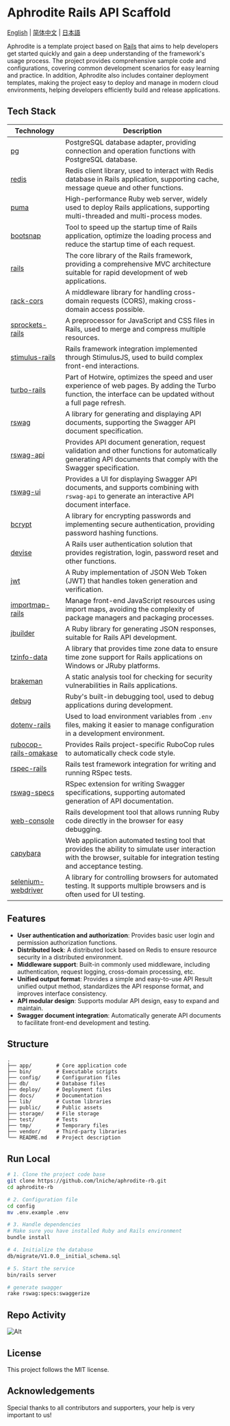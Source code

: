 # Aphrodite Rails API Scaffold

[English](README.md) | [简体中文](README-zh.md) | [日本語](README-ja)

Aphrodite is a template project based on [Rails](https://rubyonrails.org) that aims to help developers get started quickly and gain a deep understanding of the framework's usage process. The project provides comprehensive sample code and configurations, covering common development scenarios for easy learning and practice. In addition, Aphrodite also includes container deployment templates, making the project easy to deploy and manage in modern cloud environments, helping developers efficiently build and release applications.

## Tech Stack

| Technology                                                               | Description                                                                                                                                                              |
| ------------------------------------------------------------------------ | ------------------------------------------------------------------------------------------------------------------------------------------------------------------------ |
| [pg](https://rubygems.org/gems/pg)                                       | PostgreSQL database adapter, providing connection and operation functions with PostgreSQL database.                                                                      |
| [redis](https://rubygems.org/gems/redis)                                 | Redis client library, used to interact with Redis database in Rails application, supporting cache, message queue and other functions.                                    |
| [puma](https://rubygems.org/gems/puma)                                   | High-performance Ruby web server, widely used to deploy Rails applications, supporting multi-threaded and multi-process modes.                                           |
| [bootsnap](https://rubygems.org/gems/bootsnap)                           | Tool to speed up the startup time of Rails application, optimize the loading process and reduce the startup time of each request.                                        |
| [rails](https://rubygems.org/gems/rails)                                 | The core library of the Rails framework, providing a comprehensive MVC architecture suitable for rapid development of web applications.                                  |
| [rack-cors](https://rubygems.org/gems/rack-cors)                         | A middleware library for handling cross-domain requests (CORS), making cross-domain access possible.                                                                     |
| [sprockets-rails](https://rubygems.org/gems/sprockets-rails)             | A preprocessor for JavaScript and CSS files in Rails, used to merge and compress multiple resources.                                                                     |
| [stimulus-rails](https://rubygems.org/gems/stimulus-rails)               | Rails framework integration implemented through StimulusJS, used to build complex front-end interactions.                                                                |
| [turbo-rails](https://rubygems.org/gems/turbo-rails)                     | Part of Hotwire, optimizes the speed and user experience of web pages. By adding the Turbo function, the interface can be updated without a full page refresh.           |
| [rswag](https://rubygems.org/gems/rswag)                                 | A library for generating and displaying API documents, supporting the Swagger API document specification.                                                                |
| [rswag-api](https://rubygems.org/gems/rswag-api)                         | Provides API document generation, request validation and other functions for automatically generating API documents that comply with the Swagger specification.          |
| [rswag-ui](https://rubygems.org/gems/rswag-ui)                           | Provides a UI for displaying Swagger API documents, and supports combining with `rswag-api` to generate an interactive API document interface.                           |
| [bcrypt](https://rubygems.org/gems/bcrypt)                               | A library for encrypting passwords and implementing secure authentication, providing password hashing functions.                                                         |
| [devise](https://rubygems.org/gems/devise)                               | A Rails user authentication solution that provides registration, login, password reset and other functions.                                                              |
| [jwt](https://rubygems.org/gems/jwt)                                     | A Ruby implementation of JSON Web Token (JWT) that handles token generation and verification.                                                                            |
| [importmap-rails](https://rubygems.org/gems/importmap-rails)             | Manage front-end JavaScript resources using import maps, avoiding the complexity of package managers and packaging processes.                                            |
| [jbuilder](https://rubygems.org/gems/jbuilder)                           | A Ruby library for generating JSON responses, suitable for Rails API development.                                                                                        |
| [tzinfo-data](https://rubygems.org/gems/tzinfo-data)                     | A library that provides time zone data to ensure time zone support for Rails applications on Windows or JRuby platforms.                                                 |
| [brakeman](https://rubygems.org/gems/brakeman)                           | A static analysis tool for checking for security vulnerabilities in Rails applications.                                                                                  |
| [debug](https://rubygems.org/gems/debug)                                 | Ruby's built-in debugging tool, used to debug applications during development.                                                                                           |
| [dotenv-rails](https://rubygems.org/gems/dotenv-rails)                   | Used to load environment variables from `.env` files, making it easier to manage configuration in a development environment.                                             |
| [rubocop-rails-omakase](https://rubygems.org/gems/rubocop-rails-omakase) | Provides Rails project-specific RuboCop rules to automatically check code style.                                                                                         |
| [rspec-rails](https://rubygems.org/gems/rspec-rails)                     | Rails test framework integration for writing and running RSpec tests.                                                                                                    |
| [rswag-specs](https://rubygems.org/gems/rswag-specs)                     | RSpec extension for writing Swagger specifications, supporting automated generation of API documentation.                                                                |
| [web-console](https://rubygems.org/gems/web-console)                     | Rails development tool that allows running Ruby code directly in the browser for easy debugging.                                                                         |
| [capybara](https://rubygems.org/gems/capybara)                           | Web application automated testing tool that provides the ability to simulate user interaction with the browser, suitable for integration testing and acceptance testing. |
| [selenium-webdriver](https://rubygems.org/gems/selenium-webdriver)       | A library for controlling browsers for automated testing. It supports multiple browsers and is often used for UI testing.                                                |

## Features

- **User authentication and authorization**: Provides basic user login and permission authorization functions.
- **Distributed lock**: A distributed lock based on Redis to ensure resource security in a distributed environment.
- **Middleware support**: Built-in commonly used middleware, including authentication, request logging, cross-domain processing, etc.
- **Unified output format**: Provides a simple and easy-to-use API Result unified output method, standardizes the API response format, and improves interface consistency.
- **API modular design**: Supports modular API design, easy to expand and maintain.
- **Swagger document integration**: Automatically generate API documents to facilitate front-end development and testing.

## Structure

```
.
├── app/        # Core application code
├── bin/        # Executable scripts
├── config/     # Configuration files
├── db/         # Database files
├── deploy/     # Deployment files
├── docs/       # Documentation
├── lib/        # Custom libraries
├── public/     # Public assets
├── storage/    # File storage
├── test/       # Tests
├── tmp/        # Temporary files
├── vendor/     # Third-party libraries
└── README.md   # Project description
```

## Run Local

```bash
# 1. Clone the project code base
git clone https://github.com/lniche/aphrodite-rb.git
cd aphrodite-rb

# 2. Configuration file
cd config
mv .env.example .env

# 3. Handle dependencies
# Make sure you have installed Ruby and Rails environment
bundle install

# 4. Initialize the database
db/migrate/V1.0.0__initial_schema.sql

# 5. Start the service
bin/rails server

# generate swagger
rake rswag:specs:swaggerize
```

## Repo Activity

![Alt](https://repobeats.axiom.co/api/embed/92f87152abeaf234940e0a4979ac2644ab05a54f.svg "Repobeats analytics image")

## License

This project follows the MIT license.

## Acknowledgements

Special thanks to all contributors and supporters, your help is very important to us!
